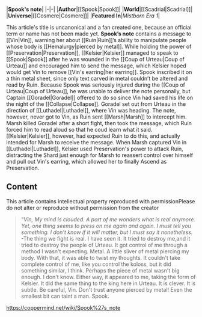 |**Spook's note**|
|-|-|
|**Author**|[[Spook\|Spook]]|
|**World**|[[Scadrial\|Scadrial]]|
|**Universe**|[[Cosmere\|Cosmere]]|
|**Featured In**|*Mistborn Era 1*|

This article's title is uncanonical and a fan created one, because an official term or name has not been made yet.
**Spook’s note** contains a message to [[Vin\|Vin]], warning her about [[Ruin\|Ruin]]’s ability to manipulate people whose body is [[Hemalurgy\|pierced by metal]]. While holding the power of [[Preservation\|Preservation]], [[Kelsier\|Kelsier]] managed to speak to [[Spook\|Spook]] after he was wounded in the [[Coup of Urteau\|Coup of Urteau]] and encouraged him to send the message, which Kelsier hoped would get Vin to remove [[Vin's earring\|her earring]].
Spook inscribed it on a thin metal sheet, since only text carved in metal couldn’t be altered and read by Ruin. Because Spook was seriously injured during the [[Coup of Urteau\|Coup of Urteau]], he was unable to deliver the note personally, but Captain [[Goradel\|Goradel]] offered to do so since Vin had saved his life on the night of the [[Collapse\|Collapse]].
Goradel set out from Urteau in the direction of [[Luthadel\|Luthadel]], where Vin was heading. The note, however, never got to Vin, as Ruin sent [[Marsh\|Marsh]] to intercept him. Marsh killed Goradel after a short fight, then took the message, which Ruin forced him to read aloud so that he coud learn what it said.
[[Kelsier\|Kelsier]], however, had expected Ruin to do this, and actually intended for Marsh to receive the message. When Marsh captured Vin in [[Luthadel\|Luthadel]], Kelsier used Preservation's power to attack Ruin, distracting the Shard just enough for Marsh to reassert control over himself and pull out Vin's earring, which allowed her to finally Ascend as Preservation.

## Content
This article contains intellectual property reproduced with permissionPlease do not alter or reproduce without permission from the creator

>“*Vin, My mind is clouded. A part of me wonders what is real anymore. Yet, one thing seems to press on me again and again. I must tell you something. I don't know if it will matter, but I must say it nonetheless.*
\-The thing we fight is real. I have seen it. It tried to destroy me,and it tried to destroy the people of Urteau. It got control of me through a method I wasn't expecting. Metal. A little sliver of metal piercing my body. With that, it was able to twist my thoughts. It couldn't take complete control of me, like you control the koloss, but it did something similar, I think. Perhaps the piece of metal wasn't big enough. I don't know.
Either way, it appeared to me, taking the form of Kelsier. It did the same thing to the king here in Urteau. It is clever. It is subtle.
Be careful, Vin. Don't trust anyone pierced by metal! Even the smallest bit can taint a man.
Spook.




https://coppermind.net/wiki/Spook%27s_note